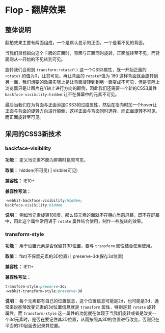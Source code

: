 # Flop - 翻牌效果 #

## 整体说明 ##

翻拍效果主要有两面组成，一个是默认显示的正面，一个是看不见的背面。

当我们鼠标指向这个卡牌的正面时，背面与正面同时旋转，正面旋转至不见，而背面则从一开始的不见转到可见。

旋转我们会用到 `transform:rotateY()` 这一个CSS3属性，既一开始正面的 `rotateY` 的值为0，让其可见，再让背面的 `rotateY`值为 180 这样背面就会旋转到另一面，我们想要的效果实际上是让背面旋转到到另一面变成不可见，但是实际上浏览器只是让图片在Y轴上进行方向的颠倒，因此我们还需要一个新的CSS3属性 `backface-visibility:hidden` 让不在屏幕中的元素不可见。

最后当我们在为背面与正面添加CSS3的过度属性，然后在指向时加一个hover让正面与背面的旋转方向进行颠倒，这样正面与背面同时选择，而正面旋转不可见，而正面旋转至可见。

## 采用的CSS3新技术 #


### backface-visibility ###

**功能：** 定义当元素不面向屏幕时是否可见。

**取值：** hidden(不可见) | visible(可见)

**兼容性：** IE10+

**兼容性写法：**

```css
-webkit-backface-visibility:hidden;
backface-visibility:hidden
```

**说明：** 例如当元素旋转180度，那么该元素的面就不在朝向当前屏幕，既不在屏幕中，因此这个属性常用语于 `rotate` 属性结合使用，制作一些旋转的效果。


### transform-style ###

**功能：** 用于设置元素是否保留其3D位置，要与 `transform` 属性结合使用使用。

**取值：** flat(不保留元素的3D位置) | preserve-3d(保存3d位置)

**兼容性：** IE11+

**兼容性写法：**

```css
transform-style:preserve-3d;
-webkit-transform-style:preserve-3d
```

**说明：** 每个元素都有自己的位置信息，这个位置信息可能是2d，也可能是3d，通常来说能够改变元素的3d位置信息就是 `transform` 属性，特别是其 `rotate` 旋转属性，而 `transform-style` 这一属性的功能就在体现于当我们旋转或者是改变一个3d元素时，是否在要记住其3D位置，从而按照其3D的位置进行改变，否则只在平面的2D层面去记录其位置。
